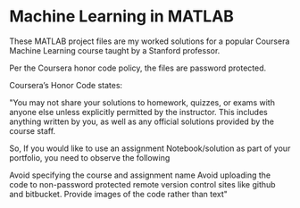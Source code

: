 # Machine Learning in MATLAB

These MATLAB project files are my worked solutions for a popular Coursera Machine Learning course taught by a Stanford professor. 

Per the Coursera honor code policy, the files are password protected.

Coursera’s Honor Code states:

"You may not share your solutions to homework, quizzes, or exams with anyone else unless explicitly permitted by the instructor. This includes anything written by you, as well as any official solutions provided by the course staff.

So, If you would like to use an assignment Notebook/solution as part of your portfolio, you need to observe the following

Avoid specifying the course and assignment name
Avoid uploading the code to non-password protected remote version control sites like github and bitbucket.
Provide images of the code rather than text"

